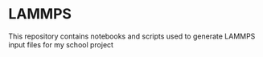 # LAMMPS
This repository contains notebooks and scripts used to generate LAMMPS input files for my school project
